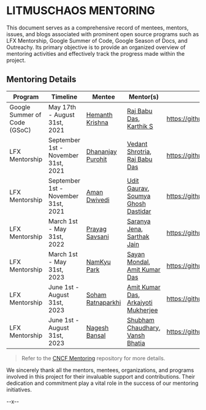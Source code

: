 # LITMUSCHAOS MENTORING

This document serves as a comprehensive record of mentees, mentors, issues, and blogs associated with prominent open source programs such as LFX Mentorship, Google Summer of Code, Google Season of Docs, and Outreachy. Its primary objective is to provide an organized overview of mentoring activities and effectively track the progress made within the project.

## Mentoring Details

| Program                     | Timeline                            | Mentee                                          | Mentor(s)                                                                                          | Github Issue                                      | Blog(s)                                                                                                                                                                                                              |
|-----------------------------|-------------------------------------|-------------------------------------------------|----------------------------------------------------------------------------------------------------|---------------------------------------------------|----------------------------------------------------------------------------------------------------------------------------------------------------------------------------------------------------------------------|
| Google Summer of Code (GSoC) | May 17th - August 31st, 2021        | [Hemanth Krishna](https://github.com/DarthBenro008) | [Raj Babu Das](https://github.com/imrajdas), [Karthik S](https://github.com/ksatchit)              | https://github.com/litmuschaos/litmus/issues/2483 | [Blog](https://darthbenro008.medium.com/google-summer-of-code-2021-with-cloud-native-compute-foundation-my-experience-with-litmuschaos-18f1ec3e5bfa),  [CNCF blog](https://www.cncf.io/blog/2021/08/19/__trashed-2/) |
| LFX Mentorship              | September 1st - November 31st, 2021 | [Dhananjay Purohit](https://github.com/DhananjayPurohit)           | [Vedant Shrotria](https://github.com/jonsy13), [Raj Babu Das](https://github.com/imrajdas)         | https://github.com/litmuschaos/litmus/issues/3114 | [Blog](https://dhananjaypurohit.medium.com/getting-started-my-journey-with-lfx-mentorship-and-litmuschaos-3514eacf6df2)                                                                                              |
| LFX Mentorship              | September 1st - November 31st, 2021 | [Aman Dwivedi](https://github.com/Aman-Codes)                      | [Udit Gaurav](https://github.com/uditgaurav), [Soumya Ghosh Dastidar](https://github.com/gdsoumya) | https://github.com/litmuschaos/litmus/issues/3112 | [Blog](https://aman-codes.medium.com/kick-start-of-my-lfx-mentorship-with-litmus-chaos-eeb089a10951),  [CNCF blog](https://www.cncf.io/blog/2022/08/11/my-experience-contributing-to-litmuschaos-as-a-student)       |
| LFX Mentorship              | March 1st - May 31st, 2022          | [Prayag Savsani](https://github.com/PrayagS)                       | [Saranya Jena](https://github.com/Saranya-jena), [Sarthak Jain](https://github.com/SarthakJain26)  | https://github.com/litmuschaos/litmus/issues/3440 | --                                                                                                                                                                                                                   |
| LFX Mentorship              | March 1st - May 31st, 2023          | [NamKyu Park](https://github.com/namkyu1999)                       | [Sayan Mondal](https://github.com/S-ayanide), [Amit Kumar Das](https://github.com/amityt)          | https://github.com/litmuschaos/litmus/issues/3892 | [Blog](https://dev.to/namkyu1999/my-lfx-mentorship-journey-the-best-starting-point-for-contributing-to-open-source-4f35),  [CNCF blog](https://www.cncf.io/blog/2023/05/30/my-lfx-mentorship-journey-the-best-starting-point-for-contributing-to-open-source/) |
| LFX Mentorship              | June 1st - August 31st, 2023        | [Soham Ratnaparkhi](https://github.com/SohamRatnaparkhi)           | [Amit Kumar Das](https://github.com/amityt), [Arkajyoti Mukherjee](https://github.com/arkajyotiMukherjee) | https://github.com/litmuschaos/litmus/issues/3970 | -- |
| LFX Mentorship              | June 1st - August 31st, 2023        | [Nagesh Bansal](https://github.com/Nageshbansal)           | [Shubham Chaudhary](https://github.com/ispeakc0de), [Vansh Bhatia](https://github.com/vanshBhatia-A4k9) | https://github.com/litmuschaos/litmus/issues/3969 | -- |

> Refer to the [CNCF Mentoring](https://github.com/cncf/mentoring) repository for more details.

We sincerely thank all the mentors, mentees, organizations, and programs involved in this project for their invaluable support and contributions. Their dedication and commitment play a vital role in the success of our mentoring initiatives.

--x--